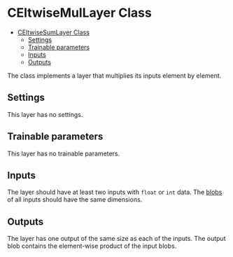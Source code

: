 # CEltwiseMulLayer Class

<!-- TOC -->

- [CEltwiseSumLayer Class](#celtwisesumlayer-class)
    - [Settings](#settings)
    - [Trainable parameters](#trainable-parameters)
    - [Inputs](#inputs)
    - [Outputs](#outputs)

<!-- /TOC -->

The class implements a layer that multiplies its inputs element by element.

## Settings

This layer has no settings.

## Trainable parameters

This layer has no trainable parameters.

## Inputs

The layer should have at least two inputs with `float` or `int` data. The [blobs](../DnnBlob.md) of all inputs should have the same dimensions.

## Outputs

The layer has one output of the same size as each of the inputs. The output blob contains the element-wise product of the input blobs.
